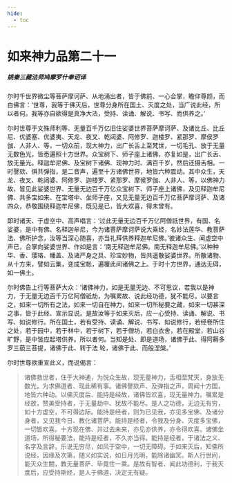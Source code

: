 ```yaml
---
hide:
  - toc
---
```


# **如来神力品第二十一**

##### 姚秦三藏法师鸠摩罗什奉诏译

尔时千世界微尘等菩萨摩诃萨、从地涌出者，皆于佛前、一心合掌，瞻仰尊颜，而白佛言：‘世尊，我等于佛灭后，世尊分身所在国土、灭度之处，当广说此经，所以者何。我等亦自欲得是真净大法，受持、读诵、解说、书写、而供养之。’

尔时世尊于文殊师利等、无量百千万亿旧住娑婆世界菩萨摩诃萨、及诸比丘、比丘尼、优婆塞、优婆夷、天龙、夜叉、乾闼婆、阿修罗、迦楼罗、紧那罗、摩侯罗伽、人非人、等，一切众前，现大神力，出广长舌上至梵世，一切毛孔、放于无量无数色光，皆悉遍照十方世界。众宝树下、师子座上诸佛，亦复如是，出广长舌、放无量光。释迦牟尼佛、及宝树下诸佛、现神力时、满百千岁，然后还摄舌相。一时謦欬、俱共弹指，是二音声，遍至十方诸佛世界，地皆六种震动。其中众生，天龙、夜叉、乾闼婆、阿修罗、迦楼罗、紧那罗、摩侯罗伽、人非人、等，以佛神力故，皆见此娑婆世界、无量无边百千万亿众宝树下、师子座上诸佛，及见释迦牟尼佛、共多宝如来、在宝塔中、坐师子座，又见无量无边百千万亿菩萨摩诃萨、及诸四众，恭敬围绕释迦牟尼佛，既见是已，皆大欢喜，得未曾有。

即时诸天、于虚空中、高声唱言：‘过此无量无边百千万亿阿僧祇世界，有国、名娑婆，是中有佛、名释迦牟尼，今为诸菩萨摩诃萨说大乘经，名妙法莲华、教菩萨法、佛所护念，汝等当深心随喜，亦当礼拜供养释迦牟尼佛。’彼诸众生、闻虚空中声已，合掌向娑婆世界、作如是言：‘南无释迦牟尼佛。南无释迦牟尼佛。’以种种华、香、璎珞、幡盖、及诸严身之具、珍宝妙物，皆共遥散娑婆世界。所散诸物、从十方来，譬如云集，变成宝帐，遍覆此间诸佛之上。于时十方世界，通达无碍，如一佛土。

尔时佛告上行等菩萨大众：‘诸佛神力，如是无量无边、不可思议，若我以是神力，于无量无边百千万亿阿僧祇劫，为嘱累故、说此经功德，犹不能尽。以要言之，如来一切所有之法，如来一切自在神力，如来一切所秘要之藏，如来一切甚深之事，皆于此经、宣示显说。是故汝等于如来灭后，应一心受持、读诵、解说、书写、如说修行。所在国土，若有受持、读诵、解说、书写、如说修行，若经卷所住之处，若于园中，若于林中，若于树下，若于僧坊，若白衣舍，若在殿堂，若山谷旷野，是中皆应起塔供养。所以者何。当知是处、即是道场，诸佛于此、得阿耨多罗三藐三菩提，诸佛于此、转于法 轮，诸佛于此、而般涅槃。’

尔时世尊欲重宣此义，而说偈言：

> 诸佛救世者，住于大神通，为悦众生故，现无量神力，舌相至梵天，身放无数光，为求佛道者、现此稀有事。诸佛謦欬声、及弹指之声，周闻十方国，地皆六种动。以佛灭度后、能持是经故，诸佛皆欢喜，现无量神力。嘱累是经故，赞美受持者，于无量劫中、犹故不能尽。是人之功德，无边无有穷，如十方虚空，不可得边际。能持是经者，则为已见我，亦见多宝佛、及诸分身者，又见我今日、教化诸菩萨。能持是经者，令我及分身、灭度多宝佛，一切皆欢喜。十方现在佛、并过去未来，亦见亦供养，亦令得欢喜。诸佛坐道场，所得秘要法，能持是经者，不久亦当得。能持是经者，于诸法之义、名字及言辞，乐说无穷尽，如风于空中，一切无障碍。于如来灭后，知佛所说经，因缘及次第，随义如实说，如日月光明，能除诸幽冥。斯人行世间，能灭众生闇，教无量菩萨、毕竟住一乘。是故有智者、闻此功德利，于我灭度后，应受持斯经，是人于佛道，决定无有疑。